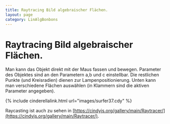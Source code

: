 ```yaml
---
title: Raytracing Bild algebraischer Flächen.
layout: page
category: LinAlgBonbons
---
```


# Raytracing Bild algebraischer Flächen.

Man kann das Objekt direkt mit der Maus fassen und bewegen.
Parameter des Objektes sind an den Parametern a,b und c einstellbar.
Die restlichen Punkte (und Kreisradien) dienen zur Lampenpositionierung.
Unten kann man verschiedene Flächen auswählen (in Klammern sind die aktiven Parameter angegeben).

{% include cinderellalink.html url="images/surfer37.cdy" %}

Raycasting ist auch zu sehen in [https://cindyjs.org/gallery/main/Raytracer/](https://cindyjs.org/gallery/main/Raytracer/).
